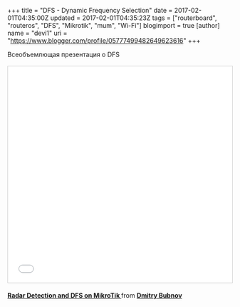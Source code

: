 +++
title = "DFS - Dynamic Frequency Selection"
date = 2017-02-01T04:35:00Z
updated = 2017-02-01T04:35:23Z
tags = ["routerboard", "routeros", "DFS", "Mikrotik", "mum", "Wi-Fi"]
blogimport = true 
[author]
	name = "devi1"
	uri = "https://www.blogger.com/profile/05777499482649623616"
+++

Всеобъемлющая презентация о DFS<br /><br /><iframe src="//www.slideshare.net/slideshow/embed_code/key/xyls3UGieUDZk1" width="595" height="485" frameborder="0" marginwidth="0" marginheight="0" scrolling="no" style="border:1px solid #CCC; border-width:1px; margin-bottom:5px; max-width: 100%;" allowfullscreen> </iframe> <div style="margin-bottom:5px"> <strong> <a href="//www.slideshare.net/bubnovd/radar-detection-and-dfs-on-mikrotik" title="Radar Detection and DFS on MikroTik " target="_blank">Radar Detection and DFS on MikroTik </a> </strong> from <strong><a target="_blank" href="//www.slideshare.net/bubnovd">Dmitry Bubnov</a></strong> </div>
